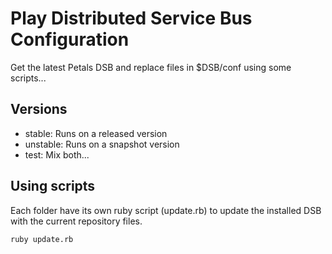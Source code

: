 # Play Distributed Service Bus Configuration

Get the latest Petals DSB and replace files in $DSB/conf using some scripts...

## Versions

- stable: Runs on a released version
- unstable: Runs on a snapshot version
- test: Mix both...

## Using scripts

Each folder have its own ruby script (update.rb) to update the installed DSB with the current repository files.

    ruby update.rb


